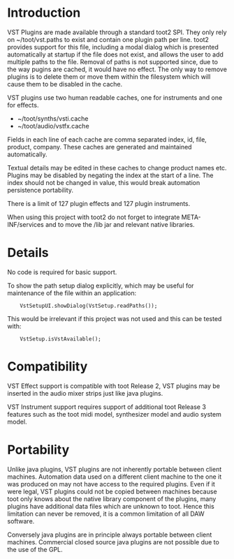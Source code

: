 # Introduction #

VST Plugins are made available through a standard toot2 SPI.
They only rely on ~/toot/vst.paths to exist and contain one plugin path per line.
toot2 provides support for this file, including a modal dialog which is
presented automatically at startup if the file does not exist, and allows the user to add multiple paths to the file. Removal of paths is not supported since, due to the way pugins are cached, it would have no effect. The only way to remove plugins is to delete them or move them within the filesystem which will cause them to be disabled in the cache.

VST plugins use two human readable caches, one for instruments and one for effects.

  * ~/toot/synths/vsti.cache
  * ~/toot/audio/vstfx.cache

Fields in each line of each cache are comma separated index, id, file, product, company.
These caches are generated and maintained automatically.

Textual details may be edited in these caches to change product names etc.
Plugins may be disabled by negating the index at the start of a line.
The index should not be changed in value, this would break automation persistence portability.

There is a limit of 127 plugin effects and 127 plugin instruments.

When using this project with toot2 do not forget to integrate META-INF/services and to move the /lib jar and relevant native libraries.

# Details #

No code is required for basic support.

To show the path setup dialog explicitly, which may be useful for maintenance of the file within an application:
```
    VstSetupUI.showDialog(VstSetup.readPaths());
```
This would be irrelevant if this project was not used and this can be tested with:
```
    VstSetup.isVstAvailable();
```

# Compatibility #

VST Effect support is compatible with toot Release 2, VST plugins may be inserted in the audio mixer strips just like java plugins.

VST Instrument support requires support of additional toot Release 3 features such as the toot midi model, synthesizer model and audio system model.

# Portability #

Unlike java plugins, VST plugins are not inherently portable between client machines. Automation data used on a different client machine to the one it was produced on may not have access to the required plugins. Even if it were legal, VST plugins could not be copied between machines because toot only knows about the native library component of the plugins, many plugins have additional data files which are unknown to toot. Hence this limitation can never be removed, it is a common limitation of all DAW software.

Conversely java plugins are in principle always portable between client machines. Commercial closed source java plugins are not possible due to the use of the GPL.